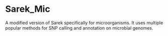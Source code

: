 # Sarek_Mic
A modified version of Sarek specifically for microorganisms. It uses multiple popular methods for SNP calling and annotation on microbial genomes.
